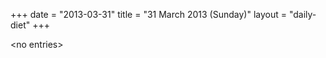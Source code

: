 +++
date = "2013-03-31"
title = "31 March 2013 (Sunday)"
layout = "daily-diet"
+++

<p>&lt;no entries&gt;</p>